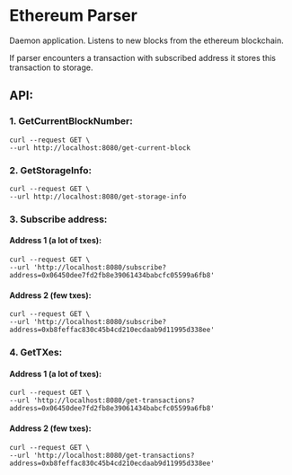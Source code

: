 # Ethereum Parser

Daemon application. Listens to new blocks from the ethereum blockchain.


If parser encounters a transaction with subscribed address it stores this transaction to storage.

## API:

### 1. GetCurrentBlockNumber:  
```
curl --request GET \
--url http://localhost:8080/get-current-block
```

### 2. GetStorageInfo:  
```
curl --request GET \
--url http://localhost:8080/get-storage-info
```

### 3. Subscribe address:  
#### Address 1 (a lot of txes):
```
curl --request GET \
--url 'http://localhost:8080/subscribe?address=0x06450dee7fd2fb8e39061434babcfc05599a6fb8'
```
#### Address 2 (few txes):  
```
curl --request GET \
--url 'http://localhost:8080/subscribe?address=0xb8feffac830c45b4cd210ecdaab9d11995d338ee'
```

### 4. GetTXes:  
#### Address 1 (a lot of txes):
```
curl --request GET \
--url 'http://localhost:8080/get-transactions?address=0x06450dee7fd2fb8e39061434babcfc05599a6fb8'
```

#### Address 2 (few txes):
```
curl --request GET \
--url 'http://localhost:8080/get-transactions?address=0xb8feffac830c45b4cd210ecdaab9d11995d338ee'
```